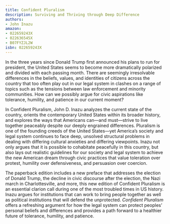 ```yaml
---
title: Confident Pluralism
description: Surviving and Thriving through Deep Difference
authors:
- John Inazu
amazon:
- 022659243X
- 022636545X
- B07FYZJL2W
isbn: 022659243X
---
```

In the three years since Donald Trump first announced his plans to run for president, the United States seems to become more dramatically polarized and divided with each passing month. There are seemingly irresolvable differences in the beliefs, values, and identities of citizens across the country that too often play out in our legal system in clashes on a range of topics such as the tensions between law enforcement and minority communities. How can we possibly argue for civic aspirations like tolerance, humility, and patience in our current moment?

In Confident Pluralism, John D. Inazu analyzes the current state of the country, orients the contemporary United States within its broader history, and explores the ways that Americans can—and must—strive to live together peaceably despite our deeply engrained differences. Pluralism is one of the founding creeds of the United States—yet America’s society and legal system continues to face deep, unsolved structural problems in dealing with differing cultural anxieties and differing viewpoints. Inazu not only argues that it is possible to cohabitate peacefully in this country, but also lays out realistic guidelines for our society and legal system to achieve the new American dream through civic practices that value toleration over protest, humility over defensiveness, and persuasion over coercion.

The paperback edition includes a new preface that addresses the election of Donald Trump, the decline in civic discourse after the election, the Nazi march in Charlottesville, and more, this new edition of Confident Pluralism is an essential clarion call during one of the most troubled times in US history. Inazu argues for institutions that can work to bring people together as well as political institutions that will defend the unprotected.  *Confident Pluralism* offers a refreshing argument for how the legal system can protect peoples’ personal beliefs and differences and provides a path forward to a healthier future of tolerance, humility, and patience.